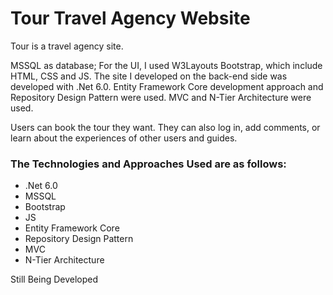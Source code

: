 # Tour Travel Agency Website

Tour is a travel agency site. 

MSSQL as database; For the UI, I used W3Layouts Bootstrap, which include HTML, CSS and JS. The site I developed on the back-end side was developed with .Net 6.0. Entity Framework Core development approach and Repository Design Pattern were used. MVC and N-Tier Architecture were used.

Users can book the tour they want. They can also log in, add comments, or learn about the experiences of other users and guides.


### The Technologies and Approaches Used are as follows:

- .Net 6.0
- MSSQL
- Bootstrap
- JS
- Entity Framework Core
- Repository Design Pattern
- MVC
- N-Tier Architecture

Still Being Developed